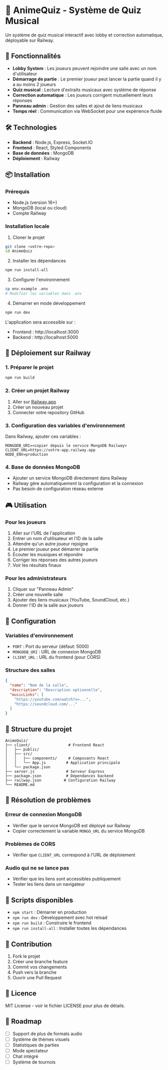 # 🎵 AnimeQuiz - Système de Quiz Musical

Un système de quiz musical interactif avec lobby et correction automatique, déployable sur Railway.

## 🚀 Fonctionnalités

- **Lobby System** : Les joueurs peuvent rejoindre une salle avec un nom d'utilisateur
- **Démarrage de partie** : Le premier joueur peut lancer la partie quand il y a au moins 2 joueurs
- **Quiz musical** : Lecture d'extraits musicaux avec système de réponse
- **Correction automatique** : Les joueurs corrigent mutuellement leurs réponses
- **Panneau admin** : Gestion des salles et ajout de liens musicaux
- **Temps réel** : Communication via WebSocket pour une expérience fluide

## 🛠️ Technologies

- **Backend** : Node.js, Express, Socket.IO
- **Frontend** : React, Styled Components
- **Base de données** : MongoDB
- **Déploiement** : Railway

## 📦 Installation

### Prérequis
- Node.js (version 16+)
- MongoDB (local ou cloud)
- Compte Railway

### Installation locale

1. Cloner le projet
```bash
git clone <votre-repo>
cd AnimeQuiz
```

2. Installer les dépendances
```bash
npm run install-all
```

3. Configurer l'environnement
```bash
cp env.example .env
# Modifier les variables dans .env
```

4. Démarrer en mode développement
```bash
npm run dev
```

L'application sera accessible sur :
- Frontend : http://localhost:3000
- Backend : http://localhost:5000

## 🚀 Déploiement sur Railway

### 1. Préparer le projet
```bash
npm run build
```

### 2. Créer un projet Railway
1. Aller sur [Railway.app](https://railway.app)
2. Créer un nouveau projet
3. Connecter votre repository GitHub

### 3. Configuration des variables d'environnement
Dans Railway, ajouter ces variables :
```
MONGODB_URI=<copier depuis le service MongoDB Railway>
CLIENT_URL=https://votre-app.railway.app
NODE_ENV=production
```

### 4. Base de données MongoDB
- Ajouter un service MongoDB directement dans Railway
- Railway gère automatiquement la configuration et la connexion
- Pas besoin de configuration réseau externe

## 🎮 Utilisation

### Pour les joueurs
1. Aller sur l'URL de l'application
2. Entrer un nom d'utilisateur et l'ID de la salle
3. Attendre qu'un autre joueur rejoigne
4. Le premier joueur peut démarrer la partie
5. Écouter les musiques et répondre
6. Corriger les réponses des autres joueurs
7. Voir les résultats finaux

### Pour les administrateurs
1. Cliquer sur "Panneau Admin"
2. Créer une nouvelle salle
3. Ajouter des liens musicaux (YouTube, SoundCloud, etc.)
4. Donner l'ID de la salle aux joueurs

## 🔧 Configuration

### Variables d'environnement
- `PORT` : Port du serveur (défaut: 5000)
- `MONGODB_URI` : URL de connexion MongoDB
- `CLIENT_URL` : URL du frontend (pour CORS)

### Structure des salles
```json
{
  "name": "Nom de la salle",
  "description": "Description optionnelle",
  "musicLinks": [
    "https://youtube.com/watch?v=...",
    "https://soundcloud.com/..."
  ]
}
```

## 📁 Structure du projet

```
AnimeQuiz/
├── client/                 # Frontend React
│   ├── public/
│   ├── src/
│   │   ├── components/     # Composants React
│   │   └── App.js         # Application principale
│   └── package.json
├── server.js              # Serveur Express
├── package.json           # Dépendances backend
├── railway.json          # Configuration Railway
└── README.md
```

## 🐛 Résolution de problèmes

### Erreur de connexion MongoDB
- Vérifier que le service MongoDB est déployé sur Railway
- Copier correctement la variable `MONGO_URL` du service MongoDB

### Problèmes de CORS
- Vérifier que `CLIENT_URL` correspond à l'URL de déploiement

### Audio qui ne se lance pas
- Vérifier que les liens sont accessibles publiquement
- Tester les liens dans un navigateur

## 📝 Scripts disponibles

- `npm start` : Démarrer en production
- `npm run dev` : Développement avec hot reload
- `npm run build` : Construire le frontend
- `npm run install-all` : Installer toutes les dépendances

## 🤝 Contribution

1. Fork le projet
2. Créer une branche feature
3. Commit vos changements
4. Push vers la branche
5. Ouvrir une Pull Request

## 📄 Licence

MIT License - voir le fichier LICENSE pour plus de détails.

## 🎯 Roadmap

- [ ] Support de plus de formats audio
- [ ] Système de thèmes visuels
- [ ] Statistiques de parties
- [ ] Mode spectateur
- [ ] Chat intégré
- [ ] Système de tournois
